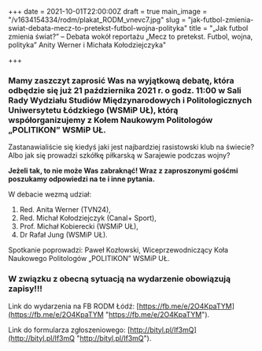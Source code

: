 +++
date = 2021-10-01T22:00:00Z
draft = true
main_image = "/v1634154334/rodm/plakat_RODM_vnevc7.jpg"
slug = "jak-futbol-zmienia-swiat-debata-mecz-to-pretekst-futbol-wojna-polityka"
title = "„Jak futbol zmienia świat?” – Debata wokół reportażu „Mecz to pretekst. Futbol, wojna, polityka” Anity Werner i Michała Kołodziejczyka"

+++
### **Mamy zaszczyt zaprosić Was na wyjątkową debatę, która odbędzie się już 21 października 2021 r. o godz. 11:00 w Sali Rady Wydziału Studiów Międzynarodowych i Politologicznych Uniwersytetu Łódzkiego (WSMiP UŁ), którą współorganizujemy z Kołem Naukowym Politologów „POLITIKON” WSMiP UŁ.**

Zastanawialiście się kiedyś jaki jest najbardziej rasistowski klub na świecie? Albo jak się prowadzi szkółkę piłkarską w Sarajewie podczas wojny?

**Jeżeli tak, to nie może Was zabraknąć! Wraz z zaproszonymi gośćmi poszukamy odpowiedzi na te i inne pytania.**

W debacie wezmą udział:

1. Red. Anita Werner (TVN24),
2. Red. Michał Kołodziejczyk (Canal+ Sport),
3. Prof. Michał Kobierecki (WSMiP UŁ),
4. Dr Rafał Jung (WSMiP UŁ).

Spotkanie poprowadzi: Paweł Kozłowski, Wiceprzewodniczący Koła Naukowego Politologów „POLITIKON” WSMiP UŁ. 

### **W związku z obecną sytuacją na wydarzenie obowiązują zapisy!!!**

Link do wydarzenia na FB RODM Łódź: [https://fb.me/e/2O4KpaTYM](https://fb.me/e/2O4KpaTYM "https://fb.me/e/2O4KpaTYM"). 

Link do formularza zgłoszeniowego: [http://bityl.pl/If3mQ](http://bityl.pl/If3mQ "http://bityl.pl/If3mQ").